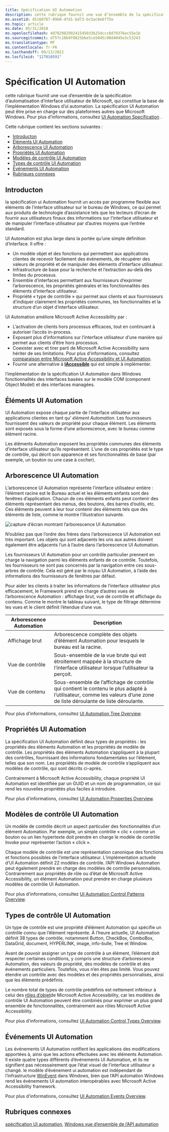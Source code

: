 ```yaml
---
title: Spécification UI Automation
description: cette rubrique fournit une vue d’ensemble de la spécification d’automatisation d’interface utilisateur de Microsoft, qui constitue la base de l’implémentation Windows d’ui automation.
ms.assetid: 45160767-09b0-4fd1-bd73-bc5ac0e6f75e
ms.topic: article
ms.date: 05/31/2018
ms.openlocfilehash: 4d78298299241545033b25dccc8d79376ec55e1b
ms.sourcegitcommit: d75fc10b9f0825bbe5ce5045c90d4045e3c53243
ms.translationtype: MT
ms.contentlocale: fr-FR
ms.lasthandoff: 09/13/2021
ms.locfileid: "127010591"
---
```

# <a name="ui-automation-specification"></a>Spécification UI Automation

cette rubrique fournit une vue d’ensemble de la spécification d’automatisation d’interface utilisateur de Microsoft, qui constitue la base de l’implémentation Windows d’ui automation. La spécification UI Automation peut être prise en charge sur des plateformes autres que Microsoft Windows. Pour plus d’informations, consultez [UI Automation Specification](./uiauto-specandcommunitypromise.md) .

Cette rubrique contient les sections suivantes :

-   [Introducton](#introducton)
-   [Éléments UI Automation](#ui-automation-elements)
-   [Arborescence UI Automation](#ui-automation-tree)
-   [Propriétés UI Automation](#ui-automation-properties)
-   [Modèles de contrôle UI Automation](#ui-automation-control-patterns)
-   [Types de contrôle UI Automation](#ui-automation-control-types)
-   [Événements UI Automation](#ui-automation-events)
-   [Rubriques connexes](#related-topics)

## <a name="introducton"></a>Introducton

la spécification ui Automation fournit un accès par programme flexible aux éléments de l’interface utilisateur sur le bureau de Windows, ce qui permet aux produits de technologie d’assistance tels que les lecteurs d’écran de fournir aux utilisateurs finaux des informations sur l’interface utilisateur et de manipuler l’interface utilisateur par d’autres moyens que l’entrée standard.

UI Automation est plus large dans la portée qu’une simple définition d’interface. Il offre :

-   Un modèle objet et des fonctions qui permettent aux applications clientes de recevoir facilement des événements, de récupérer des valeurs de propriété et de manipuler des éléments d’interface utilisateur.
-   Infrastructure de base pour la recherche et l’extraction au-delà des limites du processus.
-   Ensemble d’interfaces permettant aux fournisseurs d’exprimer l’arborescence, les propriétés générales et les fonctionnalités des éléments d’interface utilisateur.
-   Propriété « type de contrôle » qui permet aux clients et aux fournisseurs d’indiquer clairement les propriétés communes, les fonctionnalités et la structure d’un objet d’interface utilisateur.

UI Automation améliore Microsoft Active Accessibility par :

-   L’activation de clients hors processus efficaces, tout en continuant à autoriser l’accès in-process.
-   Exposant plus d’informations sur l’interface utilisateur d’une manière qui permet aux clients d’être hors processus.
-   Coexister avec et tirer parti de Microsoft Active Accessibility sans hériter de ses limitations. Pour plus d’informations, consultez [comparaison entre Microsoft Active Accessibility et UI Automation](microsoft-active-accessibility-and-ui-automation-compared.md).
-   Fournir une alternative à [**IAccessible**](/windows/desktop/api/oleacc/nn-oleacc-iaccessible) qui est simple à implémenter.

l’implémentation de la spécification UI Automation dans Windows fonctionnalités des interfaces basées sur le modèle COM (component Object Model) et des interfaces managées.

## <a name="ui-automation-elements"></a>Éléments UI Automation

UI Automation expose chaque partie de l’interface utilisateur aux applications clientes en tant qu' *élément Automation*. Les fournisseurs fournissent des valeurs de propriété pour chaque élément. Les éléments sont exposés sous la forme d’une arborescence, avec le bureau comme élément racine.

Les éléments Automation exposent les propriétés communes des éléments d’interface utilisateur qu’ils représentent. L’une de ces propriétés est le type de contrôle, qui décrit son apparence et ses fonctionnalités de base (par exemple, un bouton ou une case à cocher).

## <a name="ui-automation-tree"></a>Arborescence UI Automation

L’arborescence UI Automation représente l’interface utilisateur entière : l’élément racine est le Bureau actuel et les éléments enfants sont des fenêtres d’application. Chacun de ces éléments enfants peut contenir des éléments représentant des menus, des boutons, des barres d’outils, etc. Ces éléments peuvent à leur tour contenir des éléments tels que des éléments de liste, comme le montre l’illustration suivante.

![capture d’écran montrant l’arborescence UI Automation](images/uiatree.gif)

N’oubliez pas que l’ordre des frères dans l’arborescence UI Automation est très important. Les objets qui sont adjacents les uns aux autres doivent également être adjacents l’un à l’autre dans l’arborescence UI Automation.

Les fournisseurs UI Automation pour un contrôle particulier prennent en charge la navigation parmi les éléments enfants de ce contrôle. Toutefois, les fournisseurs ne sont pas concernés par la navigation entre ces sous-arbres de contrôle. Cela est géré par le noyau UI Automation, à l’aide des informations des fournisseurs de fenêtres par défaut.

Pour aider les clients à traiter les informations de l’interface utilisateur plus efficacement, le Framework prend en charge d’autres vues de l’arborescence Automation : affichage brut, vue de contrôle et affichage du contenu. Comme le montre le tableau suivant, le type de filtrage détermine les vues et le client définit l’étendue d’une vue.



| Arborescence Automation | Description                                                                                                             |
|-----------------|-------------------------------------------------------------------------------------------------------------------------|
| Affichage brut        | Arborescence complète des objets d’élément Automation pour lesquels le bureau est la racine.                                          |
| Vue de contrôle    | Sous-ensemble de la vue brute qui est étroitement mappée à la structure de l’interface utilisateur lorsque l’utilisateur la perçoit.                                |
| Vue de contenu    | Sous-ensemble de l’affichage de contrôle qui contient le contenu le plus adapté à l’utilisateur, comme les valeurs d’une zone de liste déroulante de liste déroulante. |



 

Pour plus d’informations, consultez [UI Automation Tree Overview](uiauto-treeoverview.md).

## <a name="ui-automation-properties"></a>Propriétés UI Automation

La spécification UI Automation définit deux types de propriétés : les propriétés des éléments Automation et les propriétés de modèle de contrôle. Les propriétés des éléments Automation s’appliquent à la plupart des contrôles, fournissant des informations fondamentales sur l’élément, telles que son nom. Les propriétés de modèle de contrôle s’appliquent aux modèles de contrôle, qui sont décrits ci-après.

Contrairement à Microsoft Active Accessibility, chaque propriété UI Automation est identifiée par un GUID et un nom de programmation, ce qui rend les nouvelles propriétés plus faciles à introduire.

Pour plus d'informations, consultez [UI Automation Properties Overview](uiauto-propertiesoverview.md).

## <a name="ui-automation-control-patterns"></a>Modèles de contrôle UI Automation

Un modèle de contrôle décrit un aspect particulier des fonctionnalités d’un élément Automation. Par exemple, un simple contrôle « clic » comme un bouton ou un lien hypertexte doit prendre en charge le modèle de contrôle Invoke pour représenter l’action « click ».

Chaque modèle de contrôle est une représentation canonique des fonctions et fonctions possibles de l’interface utilisateur. L’implémentation actuelle d’UI Automation définit 22 modèles de contrôle. l’API Windows Automation peut également prendre en charge des modèles de contrôle personnalisés. Contrairement aux propriétés de rôle ou d’état de Microsoft Active Accessibility, un élément Automation peut prendre en charge plusieurs modèles de contrôle UI Automation.

Pour plus d'informations, consultez [UI Automation Control Patterns Overview](uiauto-controlpatternsoverview.md).

## <a name="ui-automation-control-types"></a>Types de contrôle UI Automation

Un type de contrôle est une propriété d’élément Automation qui spécifie un contrôle connu que l’élément représente. À l’heure actuelle, UI Automation définit 38 types de contrôle, notamment Button, CheckBox, ComboBox, DataGrid, document, HYPERLINK, image, info-bulle, Tree et Window.

Avant de pouvoir assigner un type de contrôle à un élément, l’élément doit respecter certaines conditions, y compris une structure d’arborescence Automation, des valeurs de propriété, des modèles de contrôle et des événements particuliers. Toutefois, vous n’en êtes pas limité. Vous pouvez étendre un contrôle avec des modèles et des propriétés personnalisés, ainsi que les éléments prédéfinis.

Le nombre total de types de contrôle prédéfinis est nettement inférieur à celui des [rôles d’objet](object-roles.md)de Microsoft Active Accessibility, car les modèles de contrôle UI Automation peuvent être combinés pour exprimer un plus grand ensemble de fonctionnalités, contrairement aux rôles Microsoft Active Accessibility.

Pour plus d'informations, consultez [UI Automation Control Types Overview](uiauto-controltypesoverview.md).

## <a name="ui-automation-events"></a>Événements UI Automation

Les événements UI Automation notifient les applications des modifications apportées à, ainsi que les actions effectuées avec les éléments Automation. Il existe quatre types différents d’événements UI Automation, et ils ne signifient pas nécessairement que l’état visuel de l’interface utilisateur a changé. le modèle d’événement ui automation est indépendant de l’infrastructure [WinEvent](winevents-infrastructure.md) dans Windows, bien que l’API automation Windows rend les événements UI automation interopérables avec Microsoft Active Accessibility framework.

Pour plus d'informations, consultez [UI Automation Events Overview](uiauto-eventsoverview.md).

## <a name="related-topics"></a>Rubriques connexes

[spécification UI automation](./uiauto-specandcommunitypromise.md), [Windows vue d’ensemble de l’API automation](windows-automation-api-overview.md)
